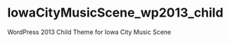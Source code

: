 IowaCityMusicScene_wp2013_child
===============================

WordPress 2013 Child Theme for Iowa City Music Scene
